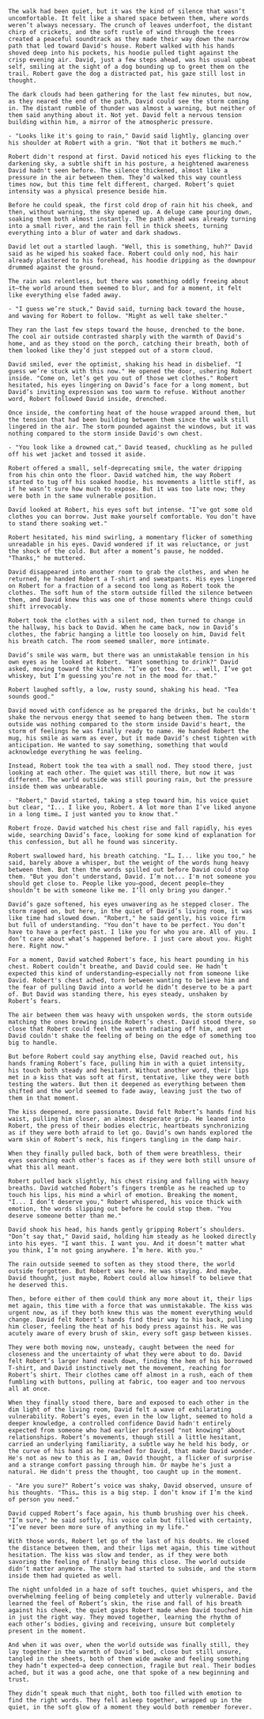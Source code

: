 <!-- {"visibility": false} -->

  `The walk had been quiet, but it was the kind of silence that wasn’t uncomfortable. It felt like a shared space between them, where words weren’t always necessary. The crunch of leaves underfoot, the distant chirp of crickets, and the soft rustle of wind through the trees created a peaceful soundtrack as they made their way down the narrow path that led toward David's house. Robert walked with his hands shoved deep into his pockets, his hoodie pulled tight against the crisp evening air. David, just a few steps ahead, was his usual upbeat self, smiling at the sight of a dog bounding up to greet them on the trail. Robert gave the dog a distracted pat, his gaze still lost in thought.`

  `The dark clouds had been gathering for the last few minutes, but now, as they neared the end of the path, David could see the storm coming in. The distant rumble of thunder was almost a warning, but neither of them said anything about it. Not yet. David felt a nervous tension building within him, a mirror of the atmospheric pressure.`

  `- "Looks like it's going to rain," David said lightly, glancing over his shoulder at Robert with a grin. "Not that it bothers me much."`

  `Robert didn't respond at first. David noticed his eyes flicking to the darkening sky, a subtle shift in his posture, a heightened awareness David hadn't seen before. The silence thickened, almost like a pressure in the air between them. They’d walked this way countless times now, but this time felt different, charged. Robert’s quiet intensity was a physical presence beside him.`

  `Before he could speak, the first cold drop of rain hit his cheek, and then, without warning, the sky opened up. A deluge came pouring down, soaking them both almost instantly. The path ahead was already turning into a small river, and the rain fell in thick sheets, turning everything into a blur of water and dark shadows.`

  `David let out a startled laugh. "Well, this is something, huh?" David said as he wiped his soaked face. Robert could only nod, his hair already plastered to his forehead, his hoodie dripping as the downpour drummed against the ground.`

  `The rain was relentless, but there was something oddly freeing about it—the world around them seemed to blur, and for a moment, it felt like everything else faded away.`

  `- "I guess we’re stuck," David said, turning back toward the house, and waving for Robert to follow. "Might as well take shelter."`

  `They ran the last few steps toward the house, drenched to the bone. The cool air outside contrasted sharply with the warmth of David's home, and as they stood on the porch, catching their breath, both of them looked like they’d just stepped out of a storm cloud.`

  `David smiled, ever the optimist, shaking his head in disbelief. "I guess we’re stuck with this now." He opened the door, ushering Robert inside. "Come on, let’s get you out of those wet clothes." Robert hesitated, his eyes lingering on David’s face for a long moment, but David’s inviting expression was too warm to refuse. Without another word, Robert followed David inside, drenched.`

  `Once inside, the comforting heat of the house wrapped around them, but the tension that had been building between them since the walk still lingered in the air. The storm pounded against the windows, but it was nothing compared to the storm inside David's own chest.`

  `- "You look like a drowned cat," David teased, chuckling as he pulled off his wet jacket and tossed it aside.`

  `Robert offered a small, self-deprecating smile, the water dripping from his chin onto the floor. David watched him, the way Robert started to tug off his soaked hoodie, his movements a little stiff, as if he wasn’t sure how much to expose. But it was too late now; they were both in the same vulnerable position.`

  `David looked at Robert, his eyes soft but intense. "I’ve got some old clothes you can borrow. Just make yourself comfortable. You don’t have to stand there soaking wet."`

  `Robert hesitated, his mind swirling, a momentary flicker of something unreadable in his eyes. David wondered if it was reluctance, or just the shock of the cold. But after a moment’s pause, he nodded. "Thanks," he muttered.`

  `David disappeared into another room to grab the clothes, and when he returned, he handed Robert a T-shirt and sweatpants. His eyes lingered on Robert for a fraction of a second too long as Robert took the clothes. The soft hum of the storm outside filled the silence between them, and David knew this was one of those moments where things could shift irrevocably.`

  `Robert took the clothes with a silent nod, then turned to change in the hallway, his back to David. When he came back, now in David’s clothes, the fabric hanging a little too loosely on him, David felt his breath catch. The room seemed smaller, more intimate.`

  `David’s smile was warm, but there was an unmistakable tension in his own eyes as he looked at Robert. "Want something to drink?" David asked, moving toward the kitchen. "I’ve got tea. Or... well, I’ve got whiskey, but I’m guessing you’re not in the mood for that."`

  `Robert laughed softly, a low, rusty sound, shaking his head. "Tea sounds good."`

  `David moved with confidence as he prepared the drinks, but he couldn't shake the nervous energy that seemed to hang between them. The storm outside was nothing compared to the storm inside David's heart, the storm of feelings he was finally ready to name. He handed Robert the mug, his smile as warm as ever, but it made David’s chest tighten with anticipation. He wanted to say something, something that would acknowledge everything he was feeling.`

  `Instead, Robert took the tea with a small nod. They stood there, just looking at each other. The quiet was still there, but now it was different. The world outside was still pouring rain, but the pressure inside them was unbearable.`

  `- "Robert," David started, taking a step toward him, his voice quiet but clear, "I... I like you, Robert. A lot more than I’ve liked anyone in a long time… I just wanted you to know that."`

  `Robert froze. David watched his chest rise and fall rapidly, his eyes wide, searching David’s face, looking for some kind of explanation for this confession, but all he found was sincerity.`

  `Robert swallowed hard, his breath catching. "I… I... like you too," he said, barely above a whisper, but the weight of the words hung heavy between them. But then the words spilled out before David could stop them. "But you don’t understand, David. I’m not... I'm not someone you should get close to. People like you—good, decent people—they shouldn’t be with someone like me. I’ll only bring you danger."`

  `David’s gaze softened, his eyes unwavering as he stepped closer. The storm raged on, but here, in the quiet of David’s living room, it was like time had slowed down. "Robert," he said gently, his voice firm but full of understanding. "You don’t have to be perfect. You don’t have to have a perfect past. I like you for who you are. All of you. I don’t care about what’s happened before. I just care about you. Right here. Right now."`

  `For a moment, David watched Robert's face, his heart pounding in his chest. Robert couldn’t breathe, and David could see. He hadn’t expected this kind of understanding–especially not from someone like David. Robert's chest ached, torn between wanting to believe him and the fear of pulling David into a world he didn’t deserve to be a part of. But David was standing there, his eyes steady, unshaken by Robert’s fears.`

  `The air between them was heavy with unspoken words, the storm outside matching the ones brewing inside Robert’s chest. David stood there, so close that Robert could feel the warmth radiating off him, and yet David couldn't shake the feeling of being on the edge of something too big to handle.`

  `But before Robert could say anything else, David reached out, his hands framing Robert’s face, pulling him in with a quiet intensity, his touch both steady and hesitant. Without another word, their lips met in a kiss that was soft at first, tentative, like they were both testing the waters. But then it deepened as everything between them shifted and the world seemed to fade away, leaving just the two of them in that moment.`

  `The kiss deepened, more passionate. David felt Robert’s hands find his waist, pulling him closer, an almost desperate grip. He leaned into Robert, the press of their bodies electric, heartbeats synchronizing as if they were both afraid to let go. David’s own hands explored the warm skin of Robert’s neck, his fingers tangling in the damp hair.`

  `When they finally pulled back, both of them were breathless, their eyes searching each other's faces as if they were both still unsure of what this all meant.`

  `Robert pulled back slightly, his chest rising and falling with heavy breaths. David watched Robert’s fingers tremble as he reached up to touch his lips, his mind a whirl of emotion. Breaking the moment, "I... I don’t deserve you," Robert whispered, his voice thick with emotion, the words slipping out before he could stop them. "You deserve someone better than me."`

  `David shook his head, his hands gently gripping Robert’s shoulders. "Don’t say that," David said, holding him steady as he looked directly into his eyes. "I want this. I want you. And it doesn’t matter what you think, I’m not going anywhere. I’m here. With you."`

  `The rain outside seemed to soften as they stood there, the world outside forgotten. But Robert was here. He was staying. And maybe, David thought, just maybe, Robert could allow himself to believe that he deserved this.`

  `Then, before either of them could think any more about it, their lips met again, this time with a force that was unmistakable. The kiss was urgent now, as if they both knew this was the moment everything would change. David felt Robert’s hands find their way to his back, pulling him closer, feeling the heat of his body press against his. He was acutely aware of every brush of skin, every soft gasp between kisses.`

  `They were both moving now, unsteady, caught between the need for closeness and the uncertainty of what they were about to do. David felt Robert’s larger hand reach down, finding the hem of his borrowed T-shirt, and David instinctively met the movement, reaching for Robert’s shirt. Their clothes came off almost in a rush, each of them fumbling with buttons, pulling at fabric, too eager and too nervous all at once.`

  `When they finally stood there, bare and exposed to each other in the dim light of the living room, David felt a wave of exhilarating vulnerability. Robert’s eyes, even in the low light, seemed to hold a deeper knowledge, a controlled confidence David hadn't entirely expected from someone who had earlier professed "not knowing" about relationships. Robert’s movements, though still a little hesitant, carried an underlying familiarity, a subtle way he held his body, or the curve of his hand as he reached for David, that made David wonder. He's not as new to this as I am, David thought, a flicker of surprise and a strange comfort passing through him. Or maybe he's just a natural. He didn't press the thought, too caught up in the moment.`

  `- "Are you sure?" Robert’s voice was shaky, David observed, unsure of his thoughts. "This… this is a big step. I don’t know if I’m the kind of person you need."`

  `David cupped Robert’s face again, his thumb brushing over his cheek. "I’m sure," he said softly, his voice calm but filled with certainty, "I’ve never been more sure of anything in my life."`

  `With those words, Robert let go of the last of his doubts. He closed the distance between them, and their lips met again, this time without hesitation. The kiss was slow and tender, as if they were both savoring the feeling of finally being this close. The world outside didn’t matter anymore. The storm had started to subside, and the storm inside them had quieted as well.`

  `The night unfolded in a haze of soft touches, quiet whispers, and the overwhelming feeling of being completely and utterly vulnerable. David learned the feel of Robert’s skin, the rise and fall of his breath against his cheek, the quiet gasps Robert made when David touched him in just the right way. They moved together, learning the rhythm of each other’s bodies, giving and receiving, unsure but completely present in the moment.`

  `And when it was over, when the world outside was finally still, they lay together in the warmth of David’s bed, close but still unsure, tangled in the sheets, both of them wide awake and feeling something they hadn’t expected—a deep connection, fragile but real. Their bodies ached, but it was a good ache, one that spoke of a new beginning and trust.`

  `They didn’t speak much that night, both too filled with emotion to find the right words. They fell asleep together, wrapped up in the quiet, in the soft glow of a moment they would both remember forever.`